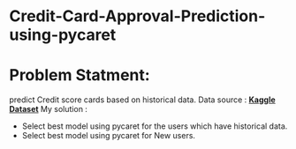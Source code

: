 # Credit-Card-Approval-Prediction-using-pycaret
# Problem Statment:
predict Credit score cards based on historical data.
Data source :  **[Kaggle Dataset](https://www.kaggle.com/datasets/rikdifos/credit-card-approval-prediction)**
My solution : 
- Select best model using pycaret for the users which have historical data.
- Select best model using pycaret for New users.
